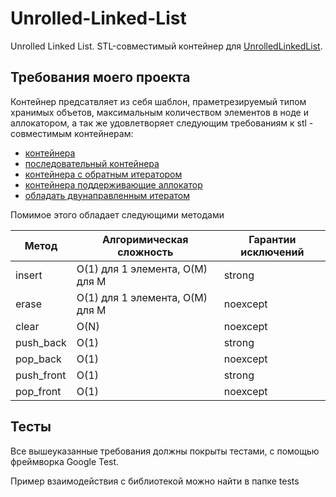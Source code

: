 # Unrolled-Linked-List

Unrolled Linked List. STL-совместимый контейнер для [UnrolledLinkedList](https://en.wikipedia.org/wiki/Unrolled_linked_list).

## Требования моего проекта

Контейнер предсатвляет из себя шаблон, праметрезируемый типом хранимых объетов, максимальным количеством элементов в ноде и аллокатором, а так же удовлетворяет следующим требованиям к stl - совместимым контейнерам:

  - [контейнера](https://en.cppreference.com/w/cpp/named_req/Container)
  - [последовательный контейнера](https://en.cppreference.com/w/cpp/named_req/SequenceContainer)
  - [контейнера с обратным итератором](https://en.cppreference.com/w/cpp/named_req/ReversibleContainer)
  - [контейнера поддерживающие аллокатор](https://en.cppreference.com/w/cpp/named_req/AllocatorAwareContainer)
  - [oбладать двунаправленным итератом](https://en.cppreference.com/w/cpp/named_req/BidirectionalIterator)


Помимое этого обладает следующими методами 

| Метод     |  Алгоримическая сложность        | Гарантии исключений |
| --------  | -------                          | -------             |
| insert    |  O(1) для 1 элемента, O(M) для M |  strong             |
| erase     |  O(1) для 1 элемента, O(M) для M |  noexcept           |
| clear     |  O(N)                            |  noexcept           |
| push_back |  O(1)                            |  strong             |
| pop_back  |  O(1)                            |  noexcept           |
| push_front|  O(1)                            |  strong             |
| pop_front |  O(1)                            |  noexcept           |

## Тесты
Все вышеуказанные требования должны покрыты тестами, с помощью фреймворка Google Test.

Пример взаимодействия с библиотекой можно найти в папке tests

